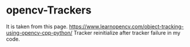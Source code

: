 # opencv-Trackers
It is taken from this page.
https://www.learnopencv.com/object-tracking-using-opencv-cpp-python/
Tracker reinitialize after tracker failure in my code.
